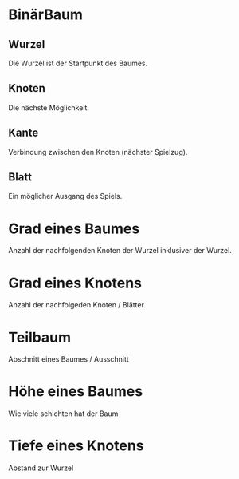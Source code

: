 # BinärBaum

## Wurzel

Die Wurzel ist der Startpunkt des Baumes.

## Knoten

Die nächste Möglichkeit.

## Kante

Verbindung zwischen den Knoten (nächster Spielzug).

## Blatt

Ein möglicher Ausgang des Spiels.

# Grad eines Baumes
Anzahl der nachfolgenden Knoten der Wurzel inklusiver der Wurzel.

# Grad eines Knotens
Anzahl der nachfolgeden Knoten / Blätter.

# Teilbaum

Abschnitt eines Baumes / Ausschnitt

# Höhe eines Baumes

Wie viele schichten hat der Baum

# Tiefe eines Knotens

Abstand zur Wurzel
